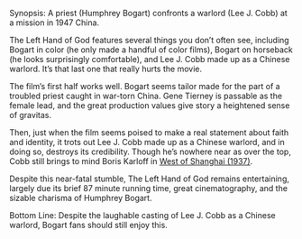 Synopsis: A priest (Humphrey Bogart) confronts a warlord (Lee J. Cobb) at a mission in 1947 China.

The Left Hand of God features several things you don’t often see, including Bogart in color (he only made a handful of color films), Bogart on horseback (he looks surprisingly comfortable), and Lee J. Cobb made up as a Chinese warlord.  It’s that last one that really hurts the movie.

The film’s first half works well.  Bogart seems tailor made for the part of a troubled priest caught in war-torn China. Gene Tierney is passable as the female lead, and the great production values give story a heightened sense of gravitas. 

Then, just when the film seems poised to make a real statement about faith and identity, it trots out Lee J. Cobb made up as a Chinese warlord, and in doing so, destroys its credibility.  Though he’s nowhere near as over the top, Cobb still brings to mind Boris Karloff in <a href="/browse/reviews/west-of-shanghai-1937/">West of Shanghai (1937)</a>. 

Despite this near-fatal stumble, The Left Hand of God remains entertaining, largely due its brief 87 minute running time, great cinematography, and the sizable charisma of Humphrey Bogart.

Bottom Line: Despite the laughable casting of Lee J. Cobb as a Chinese warlord, Bogart fans should still enjoy this.


